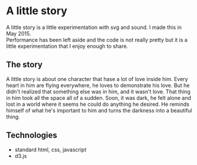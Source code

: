 # A little story

A little story is a little experimentation with svg and sound. I made this in May 2015.  
Performance has been left aside and the code is not really pretty but it is a little 
experimentation that I enjoy enough to share.  

## The story

A little story is about one character that hase a lot of love inside him. Every heart 
in him are flying everywhere, he loves to demonstrate his love.
But he didn't realized that something else was in him, and it wasn't love. That thing 
in him took all the space all of a sudden. Soon, it was dark, he felt alone and lost 
in a world where it seems he could do anything he desired. He reminds himself of what 
he's important to him and turns the darkness into a beautiful thing.

## Technologies

- standard html, css, javascript
- d3.js
